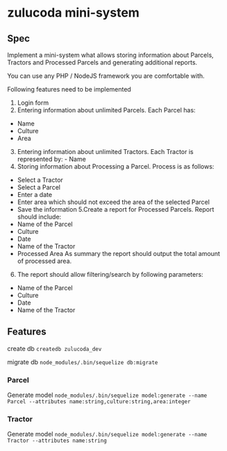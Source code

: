 # zulucoda mini-system

## Spec

Implement a mini-system what allows storing information about Parcels, Tractors and Processed Parcels and generating additional reports.

You can use any PHP / NodeJS framework you are comfortable with.

Following features need to be implemented

1. Login form
2. Entering information about unlimited Parcels. Each Parcel has:

- Name
- Culture
- Area

3. Entering information about unlimited Tractors. Each Tractor is represented by: - Name
4. Storing information about Processing a Parcel. Process is as follows:

- Select a Tractor
- Select a Parcel
- Enter a date
- Enter area which should not exceed the area of the selected Parcel
- Save the information
  5.Create a report for Processed Parcels. Report should include:
- Name of the Parcel
- Culture
- Date
- Name of the Tractor
- Processed Area
  As summary the report should output the total amount of processed area.

6. The report should allow filtering/search by following parameters:

- Name of the Parcel
- Culture
- Date
- Name of the Tractor

## Features

create db
`createdb zulucoda_dev`

migrate db
`node_modules/.bin/sequelize db:migrate`


### Parcel

Generate model
`node_modules/.bin/sequelize model:generate --name Parcel --attributes name:string,culture:string,area:integer`

### Tractor

Generate model
`node_modules/.bin/sequelize model:generate --name Tractor --attributes name:string`

